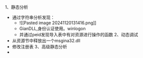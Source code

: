 1、静态分析
- 通过字符串分析发现：
	- ![[Pasted image 20241120131416.png]]
	- GianDLL,身份认证使用。winlogon
	- 并通过peid发现导入表中有对资源进行操作的函数
2、动态调试
- 从资源节中释放出一个msgina32.dll
- 修改注册表
3、高级静态分析
- 